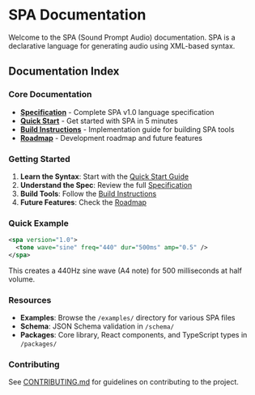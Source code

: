 # SPA Documentation

Welcome to the SPA (Sound Prompt Audio) documentation. SPA is a declarative language for generating audio using XML-based syntax.

## Documentation Index

### Core Documentation
- [**Specification**](./SPEC.md) - Complete SPA v1.0 language specification
- [**Quick Start**](./QUICKSTART.md) - Get started with SPA in 5 minutes
- [**Build Instructions**](./BUILD_INSTRUCTIONS.md) - Implementation guide for building SPA tools
- [**Roadmap**](./ROADMAP.md) - Development roadmap and future features

### Getting Started

1. **Learn the Syntax**: Start with the [Quick Start Guide](./QUICKSTART.md)
2. **Understand the Spec**: Review the full [Specification](./SPEC.md)
3. **Build Tools**: Follow the [Build Instructions](./BUILD_INSTRUCTIONS.md)
4. **Future Features**: Check the [Roadmap](./ROADMAP.md)

### Quick Example

```xml
<spa version="1.0">
  <tone wave="sine" freq="440" dur="500ms" amp="0.5" />
</spa>
```

This creates a 440Hz sine wave (A4 note) for 500 milliseconds at half volume.

### Resources

- **Examples**: Browse the `/examples/` directory for various SPA files
- **Schema**: JSON Schema validation in `/schema/`
- **Packages**: Core library, React components, and TypeScript types in `/packages/`

### Contributing

See [CONTRIBUTING.md](../CONTRIBUTING.md) for guidelines on contributing to the project.